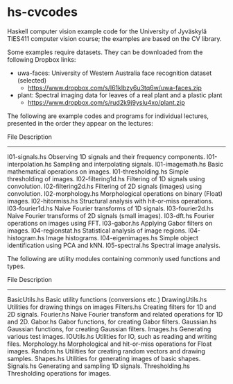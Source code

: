 # hs-cvcodes

Haskell computer vision example code for the University of Jyväskylä TIES411
computer vision course; the examples are based on the CV library.

Some examples require datasets. They can be downloaded from the following
Dropbox links:

* uwa-faces: University of Western Australia face recognition dataset (selected)
    - <https://www.dropbox.com/s/l61klbzy6u3tq6w/uwa-faces.zip>
* plant: Spectral imaging data for leaves of a real plant and a plastic plant
    - <https://www.dropbox.com/s/rud2k9j9yslu4xo/plant.zip>

The following are example codes and programs for individual lectures, presented
in the order they appear on the lectures:

File                  Description
--------------------  ----------------------------------------------------------
l01-signals.hs        Observing 1D signals and their frequency components.
l01-interpolation.hs  Sampling and interpolating signals.
l01-imagemath.hs      Basic mathematical operations on images.
l01-thresholding.hs   Simple thresholding of images.
l02-filtering1d.hs    Filtering of 1D signals using convolution.
l02-filtering2d.hs    Filtering of 2D signals (images) using convolution.
l02-morphology.hs     Morphological operations on binary (Float) images.
l02-hitormiss.hs      Structural analysis with hit-or-miss operations.
l03-fourier1d.hs      Naive Fourier transforms of 1D signals.
l03-fourier2d.hs      Naive Fourier transforms of 2D signals (small images).
l03-dft.hs            Fourier operations on images using FFT.
l03-gabor.hs          Applying Gabor filters on images.
l04-regionstat.hs     Statistical analysis of image regions.
l04-histogram.hs      Image histograms.
l04-eigenimages.hs    Simple object identification using PCA and kNN.
l05-spectral.hs       Spectral image analysis.

The following are utility modules containing commonly used functions and types.

File              Description
----------------  --------------------------------------------------------------
BasicUtils.hs     Basic utility functions (conversions etc.)
DrawingUtils.hs   Utilities for drawing things on images
Filters.hs        Creating filters for 1D and 2D signals.
Fourier.hs        Naive Fourier transform and related operations for 1D and 2D.
Gabor.hs          Gabor functions, for creating Gabor filters.
Gaussian.hs       Gaussian functions, for creating Gaussian filters.
Images.hs         Generating various test images.
IOUtils.hs        Utilities for IO, such as reading and writing files.
Morphology.hs     Morphological and hit-or-miss operations for Float images.
Random.hs         Utilities for creating random vectors and drawing samples.
Shapes.hs         Utilities for generating images of basic shapes.
Signals.hs        Generating and sampling 1D signals.
Thresholding.hs   Thresholding operations for images.
